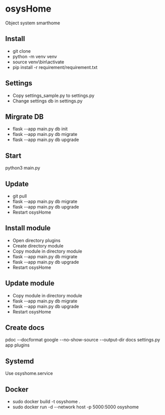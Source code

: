 # osysHome 

Object system smarthome

## Install

* git clone
* python -m venv venv
* source venv\bin\activate
* pip install -r requirement/requirement.txt

## Settings

* Copy settings_sample.py to settings.py
* Change settings db in settings.py

## Mirgrate DB

* flask --app main.py db init
* flask --app main.py db migrate
* flask --app main.py db upgrade

## Start

python3 main.py

## Update

* git pull
* flask --app main.py db migrate
* flask --app main.py db upgrade
* Restart osysHome

## Install module

* Open directory plugins
* Create directory module
* Copy module in directory module
* flask --app main.py db migrate
* flask --app main.py db upgrade
* Restart osysHome

## Update module

* Copy module in directory module
* flask --app main.py db migrate
* flask --app main.py db upgrade
* Restart osysHome

## Create docs

pdoc --docformat google --no-show-source --output-dir docs settings.py app plugins

## Systemd

Use osyshome.service

## Docker

* sudo docker build -t osyshome .
* sudo docker run -d --network host -p 5000:5000 osyshome
